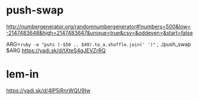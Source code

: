 # push-swap
http://numbergenerator.org/randomnumbergenerator#!numbers=500&low=-2147483648&high=2147483647&unique=true&csv=&oddeven=&start=false

ARG=`ruby -e "puts (-$50 .. $49).to_a.shuffle.join(' ')"` ; ./push_swap $ARG
https://yadi.sk/d/tXteS4qJEVZrRQ

# lem-in
https://yadi.sk/d/4lP5iRnrWQU9Iw
